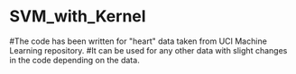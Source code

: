 # SVM_with_Kernel
#The code has been written for "heart" data taken from UCI Machine Learning repository.
#It can be used for any other data with slight changes in the code depending on the data.
